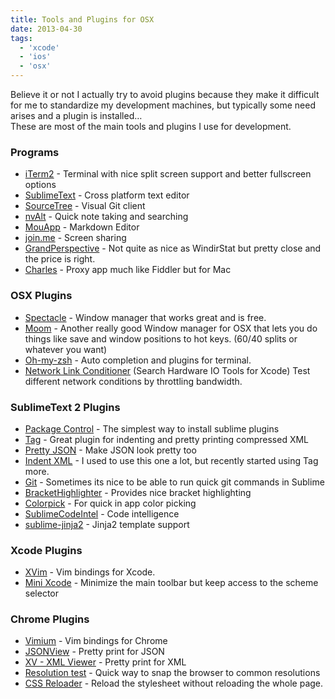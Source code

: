 ```yaml
---
title: Tools and Plugins for OSX
date: 2013-04-30
tags:
  - 'xcode'
  - 'ios'
  - 'osx'
---
```


<p>Believe it or not I actually try to avoid plugins because they make it difficult for me to standardize my development machines, but typically some need arises and a plugin is installed… 
<!--more-->
<br />These are most of the main tools and plugins I use for development.</p>

<h3>Programs</h3>

<ul>
<li><a href="http://www.iterm2.com/#/section/home">iTerm2</a> - Terminal with nice split screen support and better fullscreen options</li>
<li><a href="http://www.sublimetext.com">SublimeText</a> - Cross platform text editor</li>
<li><a href="http://www.sourcetreeapp.com">SourceTree</a> - Visual Git client</li>
<li><a href="http://brettterpstra.com/projects/nvalt/">nvAlt</a> - Quick note taking and searching</li>
<li><a href="http://mouapp.com">MouApp</a> - Markdown Editor</li>
<li><a href="https://join.me">join.me</a> - Screen sharing</li>
<li><a href="http://grandperspectiv.sourceforge.net">GrandPerspective</a> - Not quite as nice as WindirStat but pretty close and the price is right.</li>
<li><a href="http://www.charlesproxy.com">Charles</a> - Proxy app much like Fiddler but for Mac</li>
</ul>

<h3>OSX Plugins</h3>

<ul>
<li><a href="http://spectacleapp.com">Spectacle</a> - Window manager that works great and is free.</li>
<li><a href="http://manytricks.com/moom/">Moom</a> - Another really good Window manager for OSX that lets you do things like save and window positions to hot keys. (60/40 splits or whatever you want)</li>
<li><a href="https://github.com/robbyrussell/oh-my-zsh">Oh-my-zsh</a> - Auto completion and plugins for terminal.</li>
<li><a href="https://developer.apple.com/downloads/index.action">Network Link Conditioner</a> (Search Hardware IO Tools for Xcode) Test different network conditions by throttling bandwidth.</li>
</ul>

<h3>SublimeText 2 Plugins</h3>

<ul>
<li><a href="http://wbond.net/sublime_packages/package_control">Package Control</a> - The simplest way to install sublime plugins</li>
<li><a href="https://github.com/SublimeText/Tag">Tag</a> - Great plugin for indenting and pretty printing compressed XML</li>
<li><a href="https://github.com/dzhibas/SublimePrettyJson">Pretty JSON</a> - Make JSON look pretty too</li>
<li><a href="https://github.com/alek-sys/sublimetext_indentxml">Indent XML</a> - I used to use this one a lot, but recently started using Tag more.</li>
<li><a href="https://github.com/kemayo/sublime-text-2-git">Git</a> - Sometimes its nice to be able to run quick git commands in Sublime</li>
<li><a href="https://github.com/facelessuser/BracketHighlighter">BracketHighlighter</a> - Provides nice bracket highlighting</li>
<li><a href="https://github.com/jnordberg/color-pick">Colorpick</a> - For quick in app color picking</li>
<li><a href="https://github.com/Kronuz/SublimeCodeIntel">SublimeCodeIntel</a> - Code intelligence</li>
<li><a href="https://github.com/jpvanhal/sublime-jinja2">sublime-jinja2</a> - Jinja2 template support</li>
</ul>

<h3>Xcode Plugins</h3>

<ul>
<li><a href="https://github.com/JugglerShu/XVim">XVim</a> - Vim bindings for Xcode.</li>
<li><a href="https://github.com/omz/MiniXcode">Mini Xcode</a> - Minimize the main toolbar but keep access to the scheme selector</li>
</ul>

<h3>Chrome Plugins</h3>

<ul>
<li><a href="https://chrome.google.com/webstore/detail/vimium/dbepggeogbaibhgnhhndojpepiihcmeb">Vimium</a> - Vim bindings for Chrome</li>
<li><a href="https://chrome.google.com/webstore/detail/jsonview/chklaanhfefbnpoihckbnefhakgolnmc">JSONView</a> - Pretty print for JSON</li>
<li><a href="https://chrome.google.com/webstore/detail/xv-%E2%80%94-xml-viewer/eeocglpgjdpaefaedpblffpeebgmgddk">XV - XML Viewer</a> - Pretty print for XML</li>
<li><a href="https://chrome.google.com/webstore/detail/idhfcdbheobinplaamokffboaccidbal">Resolution test</a> - Quick way to snap the browser to common resolutions</li>
<li><a href="https://chrome.google.com/webstore/detail/dnfpcpfijpdhabaoieccoclghgplmpbd">CSS Reloader</a> - Reload the stylesheet without reloading the whole page.</li>
</ul>
